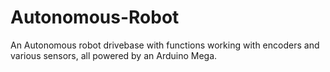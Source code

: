 # Autonomous-Robot
An Autonomous robot drivebase with functions working with encoders and various sensors, all powered by an Arduino Mega.
